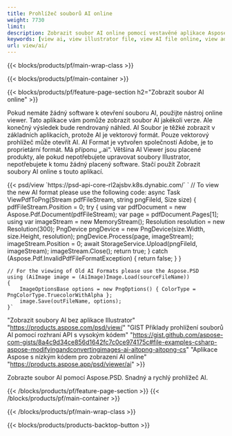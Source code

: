 ```yaml
---
title: Prohlížeč souborů AI online
weight: 7730
limit: 
description: Zobrazit soubor AI online pomocí vestavěné aplikace Aspose
keywords: [view ai, view illustrator file, view AI file online, view adobe illustrator, ai file preview, ai format view]
url: view/ai/
---
```


{{< blocks/products/pf/main-wrap-class >}}


{{< blocks/products/pf/main-container >}}

{{< blocks/products/pf/feature-page-section h2="Zobrazit soubor AI online" >}}
<p>Pokud nemáte žádný software k otevření souboru AI, použijte nástroj online viewer. Tato aplikace vám pomůže zobrazit soubor AI jakékoli verze. Ale konečný výsledek bude rendrovaný náhled. AI Soubor je těžké zobrazit v základních aplikacích, protože AI je vektorový formát. Pouze vektorový prohlížeč může otevřít AI. AI Format je vytvořen společností Adobe, je to proprietární formát. Má příponu „.ai“. Většina AI Viewer jsou placené produkty, ale pokud nepotřebujete upravovat soubory Illustrator, nepotřebujete k tomu žádný placený software. Stačí použít Zobrazit soubory AI online s touto aplikací.</p>
{{< psd/view `https://psd-api-core-rl2ajsbv.k8s.dynabic.com/` 
`	// To view the new AI format please use the following code:
	async Task<bool> ViewPdfToPng(Stream pdfFileStream, string pngFileId, Size size)
	{
		pdfFileStream.Position = 0;
		try
		{
			using var pdfDocument = new Aspose.Pdf.Document(pdfFileStream);
			var page = pdfDocument.Pages[1];
			using var imageStream = new MemoryStream();
			Resolution resolution = new Resolution(300);
			PngDevice pngDevice = new PngDevice(size.Width, size.Height, resolution);
			pngDevice.Process(page, imageStream);
			imageStream.Position = 0;
			await StorageService.Upload(pngFileId, imageStream);
			imageStream.Close();
			return true;
		}
		catch (Aspose.Pdf.InvalidPdfFileFormatException)
		{
			return false;
		}
	}
	
	// For the viewing of Old AI Formats please use the Aspose.PSD
	using (AiImage image = (AiImage)Image.Load(sourceFileName))
	{
		ImageOptionsBase options = new PngOptions() { ColorType = PngColorType.TruecolorWithAlpha };
		image.Save(outFileName, options);
	}` 
"Zobrazit soubory AI bez aplikace Illustrator" "https://products.aspose.com/psd/view/" 
"GIST Příklady prohlížení souborů AI pomocí rozhraní API s vysokým kódem" "https://gist.github.com/aspose-com-gists/8a4c9d34ce856d1642fc7c0ce974175c#file-examples-csharp-aspose-modifyingandconvertingimages-ai-aitopng-aitopng-cs" 
"Aplikace Aspose s nízkým kódem pro zobrazení AI online" "https://products.aspose.app/psd/viewer/ai" >}}
<p>Zobrazte soubor AI pomocí Aspose.PSD. Snadný a rychlý prohlížeč AI.</p>
{{< /blocks/products/pf/feature-page-section >}}
{{< /blocks/products/pf/main-container >}}


{{< /blocks/products/pf/main-wrap-class >}}

{{< blocks/products/products-backtop-button >}}
